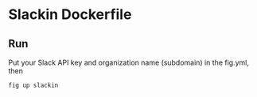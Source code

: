 # Slackin Dockerfile

## Run

Put your Slack API key and organization name (subdomain) in the fig.yml, then

`fig up slackin`